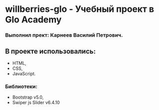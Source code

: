 # willberries-glo - Учебный проект в Glo Academy
### Выполнил прект: Карнеев Василий Петрович.
## В проекте использовались:
- HTML,
- CSS,
- JavaScript.
### Библиотеки:
- Bootstrap v5.0,
- Swiper js Slider v6.4.10

